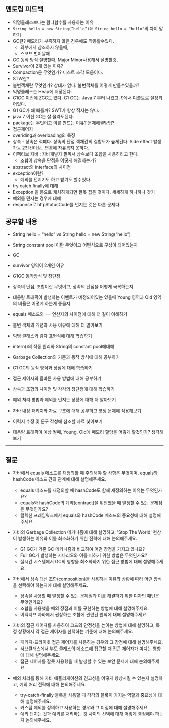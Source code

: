 ## 멘토링 피드백

- 익명클래스보다는 람다함수를 사용하는 이유
- `String hello = new String(”hello”)와 String hello = "hello"`의 차이 말하기
- GC란? 메모리가 부족하지 않은 경우에도 작동할수있다.
    - 외부에서 참조하지 않을때,
    - 스코프 벗어날때
- GC 동작 방식 설명할때, Major Minor사용해서 설명할것,
- Survivor이 2개 있는 이유?
- Compaction은 무엇인가? 디스트 조각 모음이다.
- STW란?
- 불변객체란 무엇인가? 상태가 없다. 불변객체를 어떻게 만들수있을까?
- 익명클래스는 Heap에 저장된다.
- G1GC 이전에 ZGC도 있다. G1 GC는 Java 7 부터 나왔고, 9에서 디폴트로 설정되어있다.
- G1 GC가 왜 빠를까? SWT가 항상 적지는 않다.
- java 7 이전 GC는 잘 몰라도된다.
- package는 무엇이고 이를 만드는 이유? 문제해결방법?
- 접근제어자
- overiding과 overloading의 특징
- 상속 - 상속은 적폐다. 상속의 단점 객체간의 결합도가 높게된다. Side effect 발생가능 2천건이상…변경에 자유롭지 못하다.
- 이펙티브 자바 : 자바개발자 필독서 상속보다 조합을 사용하라고 한다.
    - 조합이 상속을 단점을 어떻게 해결하는가?
- abstract와 interface의 차이점
- exception이란?
    - 예외를 던지기도 하고 받기도 할수있다.
- try catch finally에 대해
- Exception 을 통으로 캐치하게되면 잘못 잡은 것이다. 세세하게 하나하나 찾기
- 예외를 던지는 경우에 대해
- response로 httpStatusCode를 던지는 것은 다른 문제다.

## 공부할 내용

- String hello = “hello” vs String hello = new String(“hello”)
- String constant pool 이란 무엇이고 어떤식으로 구성이 되어있는지
- GC
- survivor 영역이 2개인 이유
- G1GC 동작방식 및 장단점
- 상속의 단점, 조합이란 무엇이고, 상속의 단점을 어떻게 극복하는지

- 대용량 트래픽이 발생하는 이벤트가 예정되어있는 있을때 Young 영역과 Old 영역의 비율은 어떻게 하는게 좋을지


- equals 메소드와 == 연산자의 차이점에 대해 더 깊이 이해하기
- 불변 객체의 개념과 사용 이유에 대해 더 알아보기
- 익명 클래스와 람다 표현식에 대해 학습하기
- intern()의 작동 원리와 String의 constant pool에대해
- Garbage Collection의 기준과 동작 방식에 대해 공부하기
- G1 GC의 동작 방식과 장점에 대해 학습하기
- 접근 제어자의 올바른 사용 방법에 대해 공부하기
- 상속과 조합의 차이점 및 각각의 장단점에 대해 학습하기
- 예외 처리 방법과 예외를 던지는 상황에 대해 더 알아보기
- 자바 내장 패키지와 자료 구조에 대해 공부하고 코딩 문제에 적용해보기
- 이력서 수정 및 문구 작성에 참조할 자료 찾아보기
- 대용량 트래픽이 예상 될때, Young, Old에 메모리 할당을 어떻게 할것인가? 생각해보기

---

## 질문

- 자바에서 equals 메소드를 재정의할 때 주의해야 할 사항은 무엇이며, equals와 hashCode 메소드 간의 관계에 대해 설명해주세요.
  - equals 메소드를 재정의할 때 hashCode도 함께 재정의하는 이유는 무엇인가요?
  - equals와 hashCode의 계약(contract)을 위반했을 때 발생할 수 있는 문제점은 무엇인가요?
  - 컬렉션 프레임워크에서 equals와 hashCode 메소드의 중요성에 대해 설명해주세요.


- 자바의 Garbage Collection 메커니즘에 대해 설명하고, 'Stop The World' 현상이 발생하는 이유와 이를 최소화하기 위한 전략에 대해 논의해주세요.
  - G1 GC가 기존 GC 메커니즘과 비교하여 어떤 장점을 가지고 있나요?
  - Full GC가 발생하는 시나리오와 이를 피하기 위한 방법은 무엇인가요?
  - 실시간 시스템에서 GC의 영향을 최소화하기 위한 접근 방법에 대해 설명해주세요.


- 자바에서 상속 대신 조합(composition)을 사용하는 이유와 상황에 따라 어떤 방식을 선택해야 하는지에 대해 설명해주세요.
  - 상속을 사용할 때 발생할 수 있는 문제점과 이를 해결하기 위한 디자인 패턴은 무엇인가요?
  - 조합을 사용했을 때의 장점과 이를 구현하는 방법에 대해 설명해주세요.
  - 이펙티브 자바에서 권장하는 조합에 관련된 원칙에 대해 설명해주세요.


- 자바의 접근 제어자를 사용하여 코드의 안정성을 높이는 방법에 대해 설명하고, 특정 상황에서 각 접근 제어자를 선택하는 기준에 대해 논의해주세요.
  - 패키지-프라이빗 접근 제어자를 사용하는 경우와 그 장점에 대해 설명해주세요.
  - 서브클래스에서 부모 클래스의 메소드에 접근할 때 접근 제어자가 미치는 영향에 대해 설명해주세요.
  - 접근 제어자를 잘못 사용했을 때 발생할 수 있는 보안 문제에 대해 논의해주세요.


- 예외 처리를 통해 자바 애플리케이션의 견고성을 어떻게 향상시킬 수 있는지 설명하고, 예외 처리 전략에 대해 논의해주세요.
  - try-catch-finally 블록을 사용할 때 각각의 블록이 가지는 역할과 중요성에 대해 설명해주세요.
  - 커스텀 예외를 정의하고 사용하는 경우와 그 이점에 대해 설명해주세요.
  - 예외 던지는 것과 예외를 처리하는 것 사이의 선택에 대해 어떻게 결정해야 하는지 논의해주세요.

